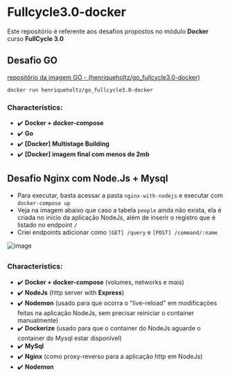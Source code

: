 # Fullcycle3.0-docker

Este repositório é referente aos desafios propostos no módulo **Docker** curso **FullCycle 3.0**

## Desafio GO

[repositório da imagem GO - (henriqueholtz/go_fullcycle3.0-docker)](https://hub.docker.com/repository/docker/henriqueholtz/go_fullcycle3.0-docker)

```
docker run henriqueholtz/go_fullcycle3.0-docker
```

### Characteristics:

- :heavy_check_mark: **Docker + docker-compose**
- :heavy_check_mark: **Go**
- :heavy_check_mark: **[Docker] Multistage Building**
- :heavy_check_mark: **[Docker] imagem final com menos de 2mb**

## Desafio Nginx com Node.Js + Mysql

- Para executar, basta acessar a pasta `nginx-with-nodejs` e executar com `docker-compose up`
- Veja na imagem abaixo que caso a tabela `people` ainda não exista, ela é criada no início da aplicação NodeJs, além de inserir o registro que é listado no endpoint `/`
- Criei endpoints adicionar como `[GET] /query` e `[POST] /command/:name`

![image](https://user-images.githubusercontent.com/51380783/164166728-267d8c58-6942-4bbe-bf19-b89803c7508f.png)

##

### Characteristics:

- :heavy_check_mark: **Docker + docker-compose** (volumes, networks e mais)
- :heavy_check_mark: **NodeJs** (http server with **Express**)
- :heavy_check_mark: **Nodemon** (usado para que ocorra o "live-reload" em modificações feitas na aplicação NodeJs, sem precisar reiniciar o container manualmente)
- :heavy_check_mark: **Dockerize** (usado para que o container do NodeJs aguarde o container do Mysql estar disponível)
- :heavy_check_mark: **MySql**
- :heavy_check_mark: **Nginx** (como proxy-reverso para a aplicação http em NodeJs)
- :heavy_check_mark: **Nodemon**
